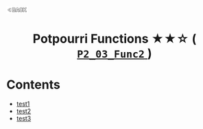 <p align="left">
  <a href="../README.md">
    <img src="../../Z99-OTHERS/00-common/00-back.png" style="width:10%">
  </a>
</p>

<div align="center">
  <h1>
    Potpourri Functions ★★☆ (
      <a href="https://drive.google.com/file/d/1ZjELR1M5hd5JoqEdfDRaEHw24N2DReOd/view?usp=drive_link">
        <code>P2_03_Func2</code>
      </a>
    )
  </h1>
</div>

# Contents

-   [test1]()
-   [test2]()
-   [test3]()
